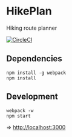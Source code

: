 # HikePlan

Hiking route planner

[![CircleCI](https://img.shields.io/circleci/project/zakjan/hikeplan.svg)](https://circleci.com/gh/zakjan/hikeplan)

## Dependencies

```
npm install -g webpack
npm install
```

## Development

```
webpack -w
npm start
```

=> [http://localhost:3000](http://localhost:3000)
